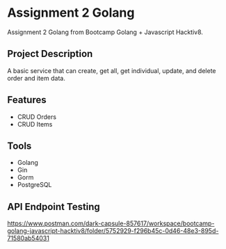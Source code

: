# Assignment 2 Golang
Assignment 2 Golang from Bootcamp Golang + Javascript Hacktiv8.

## Project Description
A basic service that can create, get all, get individual, update, and delete order and item data.

## Features
- CRUD Orders
- CRUD Items

## Tools
- Golang
- Gin
- Gorm
- PostgreSQL

## API Endpoint Testing
https://www.postman.com/dark-capsule-857617/workspace/bootcamp-golang-javascript-hacktiv8/folder/5752929-f296b45c-0d46-48e3-895d-71580ab54031